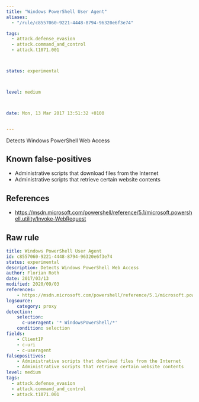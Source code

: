 ```yaml
---
title: "Windows PowerShell User Agent"
aliases:
  - "/rule/c8557060-9221-4448-8794-96320e6f3e74"

tags:
  - attack.defense_evasion
  - attack.command_and_control
  - attack.t1071.001



status: experimental



level: medium



date: Mon, 13 Mar 2017 13:51:32 +0100


---
```


Detects Windows PowerShell Web Access

<!--more-->


## Known false-positives

* Administrative scripts that download files from the Internet
* Administrative scripts that retrieve certain website contents



## References

* https://msdn.microsoft.com/powershell/reference/5.1/microsoft.powershell.utility/Invoke-WebRequest


## Raw rule
```yaml
title: Windows PowerShell User Agent
id: c8557060-9221-4448-8794-96320e6f3e74
status: experimental
description: Detects Windows PowerShell Web Access
author: Florian Roth
date: 2017/03/13
modified: 2020/09/03
references:
    - https://msdn.microsoft.com/powershell/reference/5.1/microsoft.powershell.utility/Invoke-WebRequest
logsource:
    category: proxy
detection:
    selection:
      c-useragent: '* WindowsPowerShell/*'
    condition: selection
fields:
    - ClientIP
    - c-uri
    - c-useragent
falsepositives:
    - Administrative scripts that download files from the Internet
    - Administrative scripts that retrieve certain website contents
level: medium
tags:
  - attack.defense_evasion
  - attack.command_and_control
  - attack.t1071.001
```

